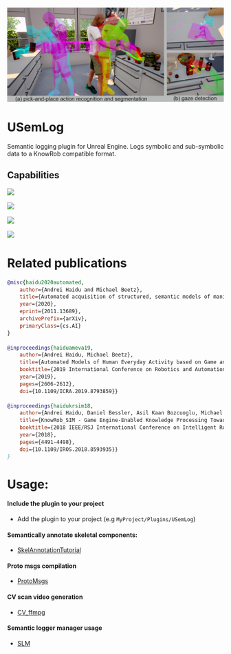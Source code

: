<!---![](Documentation/Img/SemLog.jpg)-->

![](Documentation/Img/PaP_SemLog.jpg)

# USemLog

Semantic logging plugin for Unreal Engine. Logs symbolic and sub-symbolic data to a KnowRob compatible format.

## Capabilities

![](Documentation/GIF/ameva2_semantic_map.gif)

![](Documentation/GIF/ameva2_ep_replay.gif)

![](Documentation/GIF/ameva2_queries.gif)

![](Documentation/GIF/ameva2_cv.gif)

# Related publications

```bibtex
@misc{haidu2020automated,
    author={Andrei Haidu and Michael Beetz},
    title={Automated acquisition of structured, semantic models of manipulation activities from human VR demonstration}, 
    year={2020},
    eprint={2011.13689},
    archivePrefix={arXiv},
    primaryClass={cs.AI}
}

@inproceedings{haiduameva19,
    author={Andrei Haidu, Michael Beetz},
    title={Automated Models of Human Everyday Activity based on Game and Virtual Reality Technology}, 
    booktitle={2019 International Conference on Robotics and Automation (ICRA)}, 
    year={2019},
    pages={2606-2612},
    doi={10.1109/ICRA.2019.8793859}}

@inproceedings{haidukrsim18,
    author={Andrei Haidu, Daniel Bessler, Asil Kaan Bozcuoglu, Michael Beetz},
    title={KnowRob_SIM - Game Engine-Enabled Knowledge Processing Towards Cognition-Enabled Robot Control},
    booktitle={2018 IEEE/RSJ International Conference on Intelligent Robots and Systems (IROS)}, 
    year={2018},
    pages={4491-4498},
    doi={10.1109/IROS.2018.8593935}}
}
```

# Usage:

#### Include the plugin to your project
* Add the plugin to your project (e.g `MyProject/Plugins/USemLog`)

#### Semantically annotate skeletal components:

* [SkelAnnotationTutorial](Documentation/SkelAnnotationTutorial.md)

#### Proto msgs compilation

* [ProtoMsgs](Documentation/ProtoMsgs.md)

#### CV scan video generation

* [CV_ffmpg](Documentation/CV_ffmpg.md)

#### Semantic logger manager usage

* [SLM](Documentation/SLM.md)

